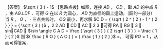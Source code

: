 【答案】 $\sqrt { 3 } - 1$
【思路点拨】如图，连接 $A D$ ， $O D$ ，取 $A D$ 的中点 $R$ ，由 $A G \bot D F$ ．可得 $G$ 在以 $R$ 为圆心， $A D$ 为直径的圆上运动，（圆的一部分）当 $R$ ， $O$ ， $\cdot$ 三点共线时， $O G$ 最小，再求解 $C D = { \sqrt { 2 ^ { 2 } - 1 ^ { 2 } } } = { \sqrt { 3 } }$ ，2 2 AD  CD  AC  2 3 ，可得 RA  RG  3 ，sinCAD  $\sin \angle C A D = \frac { \sqrt { 3 } } { 2 \sqrt { 3 } } = \frac { 1 } { 2 }$ 则 ${ \frac { R O } { A O } } = { \frac { 1 } { 2 } }$ =， 可得 $R O = 1$ ，从而可得答案．
